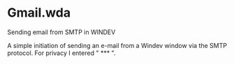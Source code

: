 # Gmail.wda
Sending email from SMTP in WINDEV

A simple initiation of sending an e-mail from a Windev window via the SMTP protocol. For privacy I entered " *** ".
